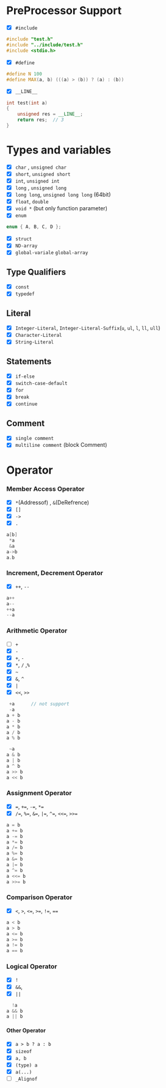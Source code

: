 # PreProcessor Support
- [x] `#include`
```c++
#include "test.h"
#include "../include/test.h"
#include <stdio.h>
```
- [x] `#define` 
```c++
#define N 100
#define MAX(a, b) (((a) > (b)) ? (a) : (b))
```
- [x] `__LINE__`
```c++
int test(int a)
{
	unsigned res = __LINE__; 
	return res;  // 3
}
```

# Types and variables
+ [x] `char` , `unsigned char`
+ [x] `short`, `unsigned short`
+ [x] `int`, `unsigned int`
+ [x] `long` , `unsigned long`
+ [x] `long long`,  `unsigned long long` (64bit)
+ [x] `float`, `double` 
+ [x] `void *` (but only function parameter)
+ [x] `enum`
```c++
enum { A, B, C, D };
```
- [x] `struct`
- [x] `ND-array`
- [x] `global-variale` `global-array`

## Type Qualifiers
- [x] `const`
- [x] `typedef`

## Literal
- [x] `Integer-Literal`, `Integer-Literal-Suffix`(`u`, `ul`, `l`, `ll`, `ull`)
- [x] `Character-Literal`
- [x] `String-Literal`

## Statements
- [x] `if-else`
- [x] `switch-case-default`
- [x] `for`
- [x] `break`
- [x] `continue`

## Comment
- [x] `single comment`
- [x] `multiline comment` (block Comment)

# Operator

### Member Access Operator
- [x] `*`(Addressof) , `&`(DeRefrence)
- [x] `[]`
- [x] `->`
- [x] `.`

```cpp
a[b]
 *a
 &a
a->b
a.b
```

### Increment, Decrement Operator
- [x] `++`, `--`
```cpp
a++
a--
++a
--a
```

### Arithmetic Operator
- [ ] `+`
- [x] `-`
- [x] `+`, `-` 
- [x] `*`, `/` ,`%`
- [x] `~`
- [x] `&`, `^`
- [x] `|`
- [x] `<<`, `>>`
```c++
 +a      // not support
 -a
a + b 
a - b
a * b
a / b
a % b

 ~a      
a & b
a | b    
a ^ b
a >> b
a << b
```

### Assignment Operator
- [x] `=`, `+=`, `-=`, `*=`
- [x] `/=`, `%=`, `&=`, `|=`, `^=`, `<<=`, `>>=`
```c++
a = b
a += b
a -= b
a *= b
a /= b
a %= b
a &= b
a |= b
a ^= b
a <<= b
a >>= b
```

### Comparison Operator
- [x] `<`, `>`, `<=`, `>=`, `!=`, `==`
```cpp
a < b
a > b
a <= b
a >= b
a != b
a == b
```


### Logical Operator
- [x] `!`
- [x] `&&`, 
- [x] `||`
```cpp
  !a
a && b
a || b
```

#### Other Operator
- [x] `a > b ? a : b`
- [x] `sizeof`
- [x] `a, b` 
- [x] `(type) a`
- [x] `a(...)`
- [ ] `_Alignof`
